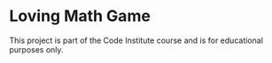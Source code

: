 # Loving Math Game 

This project is part of the Code Institute course and is for educational purposes only. 
